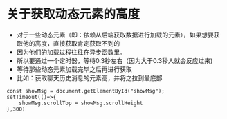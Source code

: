 # 关于获取动态元素的高度

* 对于一些动态元素（即：依赖从后端获取数据进行加载的元素），如果想要获取他的高度，直接获取肯定获取不到的
* 因为他们的加载过程往往在异步函数里。
* 所以要通过一个定时器，等待0.3秒左右（因为大于0.3秒人就会反应过来)
* 等待那些动态元素加载完毕之后再进行获取
* 比如：获取聊天历史消息的元素高，并将之拉到最底部

```
const showMsg = document.getElementById("showMsg");
setTimeout(()=>{
    showMsg.scrollTop = showMsg.scrollHeight
},300)
```